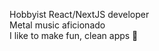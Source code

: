Hobbyist React/NextJS developer<br/>
Metal music aficionado<br/>
I like to make fun, clean apps 💅
<!---
Dristen/Dristen is a ✨ special ✨ repository because its `README.md` (this file) appears on your GitHub profile.
You can click the Preview link to take a look at your changes.
--->
